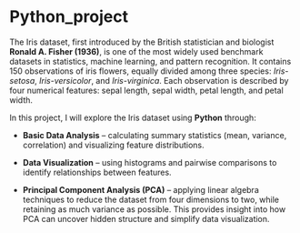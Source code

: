 # Python_project

The Iris dataset, first introduced by the British statistician and biologist **Ronald A. Fisher (1936)**, is one of the most widely used benchmark datasets in statistics, machine learning, and pattern recognition. It contains 150 observations of iris flowers, equally divided among three species: _Iris-setosa_, _Iris-versicolor_, and _Iris-virginica_. Each observation is described by four numerical features: sepal length, sepal width, petal length, and petal width.

In this project, I will explore the Iris dataset using **Python** through:

- **Basic Data Analysis** – calculating summary statistics (mean, variance, correlation) and visualizing feature distributions.

- **Data Visualization** – using histograms and pairwise comparisons to identify relationships between features.

- **Principal Component Analysis (PCA)** – applying linear algebra techniques to reduce the dataset from four dimensions to two, while retaining as much variance as possible. This provides insight into how PCA can uncover hidden structure and simplify data visualization.
